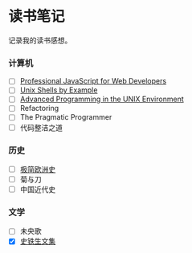 # 读书笔记

记录我的读书感想。

### 计算机

- [ ] [Professional JavaScript for Web Developers](computer/js/professional)
- [ ] [Unix Shells by Example](computer/shell/use)
- [ ] [Advanced Programming in the UNIX Environment](computer/os/apue)
- [ ] Refactoring
- [ ] The Pragmatic Programmer
- [ ] 代码整洁之道

### 历史

- [ ] [极简欧洲史](history/shortest_europe)
- [ ] 菊与刀
- [ ] 中国近代史

### 文学

- [ ] 未央歌
- [x] [史铁生文集](literature/shitiesheng)
